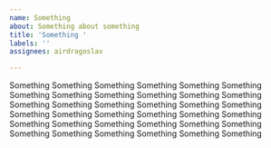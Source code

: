 ```yaml
---
name: Something
about: Something about something
title: 'Something '
labels: ''
assignees: airdragoslav

---
```


Something Something Something Something Something Something Something Something Something Something Something Something Something Something Something Something Something Something Something Something Something Something Something Something Something Something Something Something Something Something Something Something Something Something Something Something
